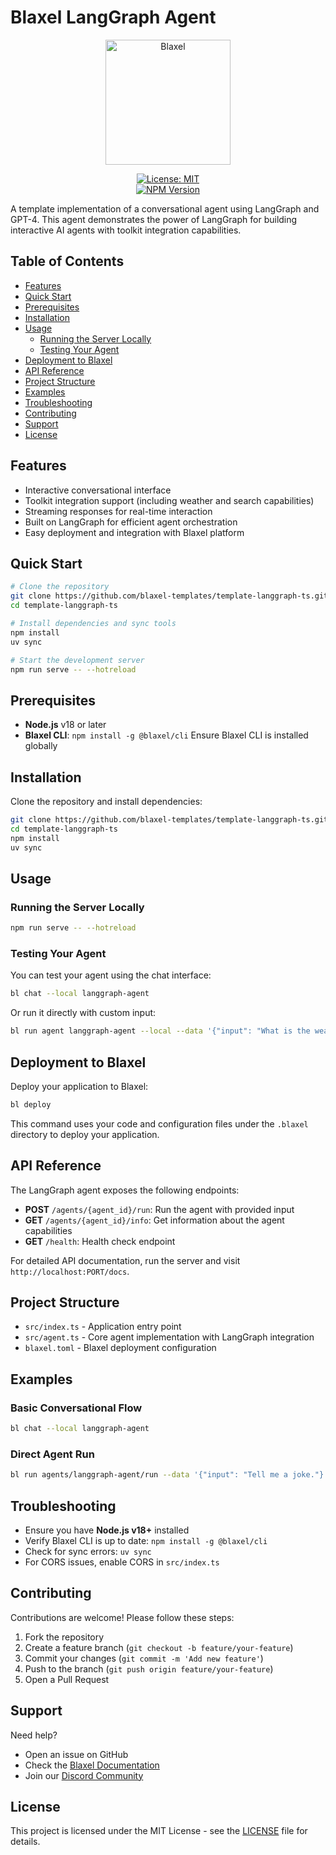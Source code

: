 # Blaxel LangGraph Agent  

<div align="center">
  <img src="https://blaxel.ai/logo.png" alt="Blaxel" width="200"/>
</div>

<div align="center">

[![License: MIT](https://img.shields.io/badge/License-MIT-yellow.svg)](https://opensource.org/licenses/MIT)  
[![NPM Version](https://img.shields.io/npm/v/@blaxel/langgraph-ts.svg)](https://www.npmjs.com/package/@blaxel/langgraph-ts)

</div>

A template implementation of a conversational agent using LangGraph and GPT-4. This agent demonstrates the power of LangGraph for building interactive AI agents with toolkit integration capabilities.

## Table of Contents

- [Features](#features)
- [Quick Start](#quick-start)
- [Prerequisites](#prerequisites)
- [Installation](#installation)
- [Usage](#usage)
  - [Running the Server Locally](#running-the-server-locally)
  - [Testing Your Agent](#testing-your-agent)
- [Deployment to Blaxel](#deployment-to-blaxel)
- [API Reference](#api-reference)
- [Project Structure](#project-structure)
- [Examples](#examples)
- [Troubleshooting](#troubleshooting)
- [Contributing](#contributing)
- [Support](#support)
- [License](#license)

## Features

- Interactive conversational interface  
- Toolkit integration support (including weather and search capabilities)  
- Streaming responses for real-time interaction  
- Built on LangGraph for efficient agent orchestration  
- Easy deployment and integration with Blaxel platform

## Quick Start

```bash
# Clone the repository
git clone https://github.com/blaxel-templates/template-langgraph-ts.git
cd template-langgraph-ts

# Install dependencies and sync tools
npm install
uv sync

# Start the development server
npm run serve -- --hotreload
```

## Prerequisites

- **Node.js** v18 or later  
- **Blaxel CLI**: `npm install -g @blaxel/cli`  Ensure Blaxel CLI is installed globally

## Installation

Clone the repository and install dependencies:

```bash
git clone https://github.com/blaxel-templates/template-langgraph-ts.git
cd template-langgraph-ts
npm install
uv sync
```

## Usage

### Running the Server Locally

```bash
npm run serve -- --hotreload
```

### Testing Your Agent

You can test your agent using the chat interface:

```bash
bl chat --local langgraph-agent
```

Or run it directly with custom input:

```bash
bl run agent langgraph-agent --local --data '{"input": "What is the weather in Paris?"}'
```

## Deployment to Blaxel

Deploy your application to Blaxel:

```bash
bl deploy
```

This command uses your code and configuration files under the `.blaxel` directory to deploy your application.

## API Reference

The LangGraph agent exposes the following endpoints:

- **POST** `/agents/{agent_id}/run`: Run the agent with provided input
- **GET** `/agents/{agent_id}/info`: Get information about the agent capabilities
- **GET** `/health`: Health check endpoint

For detailed API documentation, run the server and visit `http://localhost:PORT/docs`.

## Project Structure

- `src/index.ts` - Application entry point  
- `src/agent.ts` - Core agent implementation with LangGraph integration  
- `blaxel.toml` - Blaxel deployment configuration  

## Examples

### Basic Conversational Flow

```bash
bl chat --local langgraph-agent
```

### Direct Agent Run

```bash
bl run agents/langgraph-agent/run --data '{"input": "Tell me a joke."}'
```

## Troubleshooting

- Ensure you have **Node.js v18+** installed  
- Verify Blaxel CLI is up to date: `npm install -g @blaxel/cli`  
- Check for sync errors: `uv sync`  
- For CORS issues, enable CORS in `src/index.ts`

## Contributing

Contributions are welcome! Please follow these steps:

1. Fork the repository  
2. Create a feature branch (`git checkout -b feature/your-feature`)  
3. Commit your changes (`git commit -m 'Add new feature'`)  
4. Push to the branch (`git push origin feature/your-feature`)  
5. Open a Pull Request

## Support

Need help? 

- Open an issue on GitHub  
- Check the [Blaxel Documentation](https://docs.blaxel.ai)  
- Join our [Discord Community](https://discord.gg/G3MzvUPcHP)

## License

This project is licensed under the MIT License - see the [LICENSE](./LICENSE) file for details.
